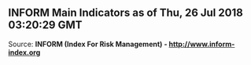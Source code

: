 ## INFORM Main Indicators as of Thu, 26 Jul 2018 03:20:29 GMT

Source: **INFORM (Index For Risk Management) - http://www.inform-index.org**